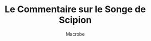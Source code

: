 ---
title: Le Commentaire sur le Songe de Scipion
author: Macrobe
section: Livre 2, Chapitre V
layout: text
---